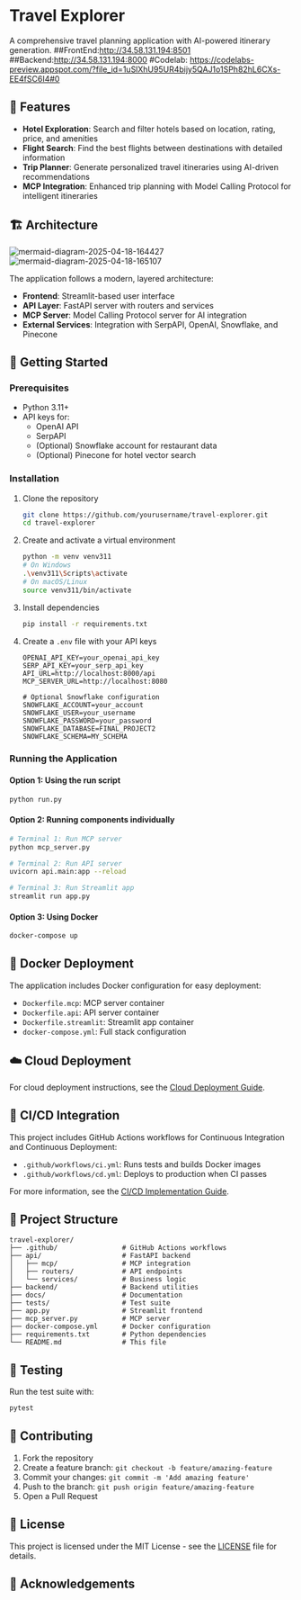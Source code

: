 
# Travel Explorer

A comprehensive travel planning application with AI-powered itinerary generation.
##FrontEnd:http://34.58.131.194:8501 ##Backend:http://34.58.131.194:8000
#Codelab: https://codelabs-preview.appspot.com/?file_id=1uSlXhU95UR4bijy5QAJ1o1SPh82hL6CXs-EE4fSC6I4#0

## 🌟 Features

- **Hotel Exploration**: Search and filter hotels based on location, rating, price, and amenities
- **Flight Search**: Find the best flights between destinations with detailed information
- **Trip Planner**: Generate personalized travel itineraries using AI-driven recommendations
- **MCP Integration**: Enhanced trip planning with Model Calling Protocol for intelligent itineraries

## 🏗️ Architecture
![mermaid-diagram-2025-04-18-164427](https://github.com/user-attachments/assets/5fbf91ee-0be6-4e30-98c4-3eb73024410a)
![mermaid-diagram-2025-04-18-165107](https://github.com/user-attachments/assets/7c7d9cae-ddc0-4798-bb3c-80cc19debad6)


The application follows a modern, layered architecture:

- **Frontend**: Streamlit-based user interface
- **API Layer**: FastAPI server with routers and services
- **MCP Server**: Model Calling Protocol server for AI integration
- **External Services**: Integration with SerpAPI, OpenAI, Snowflake, and Pinecone

## 🚀 Getting Started

### Prerequisites

- Python 3.11+
- API keys for:
  - OpenAI API
  - SerpAPI
  - (Optional) Snowflake account for restaurant data
  - (Optional) Pinecone for hotel vector search

### Installation

1. Clone the repository
   ```bash
   git clone https://github.com/yourusername/travel-explorer.git
   cd travel-explorer
   ```

2. Create and activate a virtual environment
   ```bash
   python -m venv venv311
   # On Windows
   .\venv311\Scripts\activate
   # On macOS/Linux
   source venv311/bin/activate
   ```

3. Install dependencies
   ```bash
   pip install -r requirements.txt
   ```

4. Create a `.env` file with your API keys
   ```
   OPENAI_API_KEY=your_openai_api_key
   SERP_API_KEY=your_serp_api_key
   API_URL=http://localhost:8000/api
   MCP_SERVER_URL=http://localhost:8080
   
   # Optional Snowflake configuration
   SNOWFLAKE_ACCOUNT=your_account
   SNOWFLAKE_USER=your_username
   SNOWFLAKE_PASSWORD=your_password
   SNOWFLAKE_DATABASE=FINAL_PROJECT2
   SNOWFLAKE_SCHEMA=MY_SCHEMA
   ```

### Running the Application

#### Option 1: Using the run script
```bash
python run.py
```

#### Option 2: Running components individually
```bash
# Terminal 1: Run MCP server
python mcp_server.py

# Terminal 2: Run API server
uvicorn api.main:app --reload

# Terminal 3: Run Streamlit app
streamlit run app.py
```

#### Option 3: Using Docker
```bash
docker-compose up
```

## 🐳 Docker Deployment

The application includes Docker configuration for easy deployment:

- `Dockerfile.mcp`: MCP server container
- `Dockerfile.api`: API server container
- `Dockerfile.streamlit`: Streamlit app container
- `docker-compose.yml`: Full stack configuration

## ☁️ Cloud Deployment

For cloud deployment instructions, see the [Cloud Deployment Guide](docs/Cloud-Deployment-Guide.md).

## 🔄 CI/CD Integration

This project includes GitHub Actions workflows for Continuous Integration and Continuous Deployment:

- `.github/workflows/ci.yml`: Runs tests and builds Docker images
- `.github/workflows/cd.yml`: Deploys to production when CI passes

For more information, see the [CI/CD Implementation Guide](docs/CI-CD-Implementation-Guide.md).

## 🧩 Project Structure

```
travel-explorer/
├── .github/                # GitHub Actions workflows
├── api/                    # FastAPI backend
│   ├── mcp/                # MCP integration
│   ├── routers/            # API endpoints
│   └── services/           # Business logic
├── backend/                # Backend utilities
├── docs/                   # Documentation
├── tests/                  # Test suite
├── app.py                  # Streamlit frontend
├── mcp_server.py           # MCP server
├── docker-compose.yml      # Docker configuration
├── requirements.txt        # Python dependencies
└── README.md               # This file
```

## 🧪 Testing

Run the test suite with:

```bash
pytest
```

## 🤝 Contributing

1. Fork the repository
2. Create a feature branch: `git checkout -b feature/amazing-feature`
3. Commit your changes: `git commit -m 'Add amazing feature'`
4. Push to the branch: `git push origin feature/amazing-feature`
5. Open a Pull Request

## 📝 License

This project is licensed under the MIT License - see the [LICENSE](LICENSE) file for details.

## 🙏 Acknowledgements





